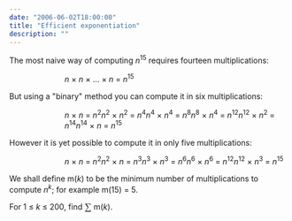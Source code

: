 ```yaml
---
date: "2006-06-02T18:00:00"
title: "Efficient exponentiation"
description: ""
---
```


<p>The most naive way of computing <i>n</i><sup>15</sup> requires fourteen multiplications:</p>
<p style="margin-left:100px;"><i>n</i> × <i>n</i> × ... × <i>n</i> = <i>n</i><sup>15</sup></p>
<p>But using a "binary" method you can compute it in six multiplications:</p>
<p style="margin-left:100px;"><i>n</i> × <i>n</i> = <i>n</i><sup>2</sup><i>n</i><sup>2</sup> × <i>n</i><sup>2</sup> = <i>n</i><sup>4</sup><i>n</i><sup>4</sup> × <i>n</i><sup>4</sup> = <i>n</i><sup>8</sup><i>n</i><sup>8</sup> × <i>n</i><sup>4</sup> = <i>n</i><sup>12</sup><i>n</i><sup>12</sup> × <i>n</i><sup>2</sup> = <i>n</i><sup>14</sup><i>n</i><sup>14</sup> × <i>n</i> = <i>n</i><sup>15</sup></p>
<p>However it is yet possible to compute it in only five multiplications:</p>
<p style="margin-left:100px;"><i>n</i> × <i>n</i> = <i>n</i><sup>2</sup><i>n</i><sup>2</sup> × <i>n</i> = <i>n</i><sup>3</sup><i>n</i><sup>3</sup> × <i>n</i><sup>3</sup> = <i>n</i><sup>6</sup><i>n</i><sup>6</sup> × <i>n</i><sup>6</sup> = <i>n</i><sup>12</sup><i>n</i><sup>12</sup> × <i>n</i><sup>3</sup> = <i>n</i><sup>15</sup></p>
<p>We shall define m(<i>k</i>) to be the minimum number of multiplications to compute <i>n</i><sup><i>k</i></sup>; for example m(15) = 5.</p>
<p>For 1 ≤ <i>k</i> ≤ 200, find <span style="font-family:'times new roman';font-size:13pt;">∑</span> m(<i>k</i>).</p>

